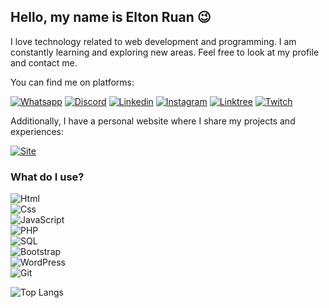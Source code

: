 ## Hello, my name is Elton Ruan 😉

I love technology related to web development and programming. I am constantly learning and exploring new areas. Feel free to look at my profile and contact me.

You can find me on platforms:

[![Whatsapp](https://img.shields.io/badge/WhatsApp-25D366?style=for-the-badge&logo=whatsapp&logoColor=white)](https://api.whatsapp.com/send?phone=5512988897895)
[![Discord](https://img.shields.io/badge/Discord-7289DA?style=for-the-badge&logo=discord&logoColor=white)](https://discord.gg/gBqMzxGkHP)
[![Linkedin](https://img.shields.io/badge/LinkedIn-0077B5?style=for-the-badge&logo=linkedin&logoColor=white)](https://www.linkedin.com/in/eltonruan/)
[![Instagram](https://img.shields.io/badge/Instagram-E4405F?style=for-the-badge&logo=instagram&logoColor=white)](https://www.instagram.com/elton.ruan_/)
[![Linktree](https://img.shields.io/badge/linktree-39E09B?style=for-the-badge&logo=linktree&logoColor=white)](https://www.linktr.ee/elton.ruan_)
[![Twitch](https://img.shields.io/badge/Twitch-9146FF?style=for-the-badge&logo=twitch&logoColor=white)](https://www.twitch.tv/eltonruansilva)


Additionally, I have a personal website where I share my projects and experiences:

[![Site](https://img.shields.io/website?label=Galrietech.com.br&style=for-the-badge&url=https://galrietech.com.br)](https://galrietech.com.br)

### What do I use?

![Html](https://img.shields.io/badge/HTML-E34F26?style=for-the-badge&logo=html5&logoColor=white) <br>
![Css](https://img.shields.io/badge/CSS-1572B6?style=for-the-badge&logo=css3&logoColor=white) <br>
![JavaScript](https://img.shields.io/badge/JavaScript-F7DF1E?style=for-the-badge&logo=javascript&logoColor=black) <br>
![PHP](https://img.shields.io/badge/PHP-777BB4?style=for-the-badge&logo=php&logoColor=white) <br>
![SQL](https://img.shields.io/badge/SQL-4479A1?style=for-the-badge&logo=mysql&logoColor=white) <br>
![Bootstrap](https://img.shields.io/badge/Bootstrap-563D7C?style=for-the-badge&logo=bootstrap&logoColor=white) <br>
![WordPress](https://img.shields.io/badge/WordPress-21759B?style=for-the-badge&logo=wordpress&logoColor=white) <br>
![Git](https://img.shields.io/badge/Git-F05032?style=for-the-badge&logo=git&logoColor=white)


![Top Langs](https://github-readme-stats.vercel.app/api/top-langs/?username=EltonRuan&layout=compact&hide=html)
